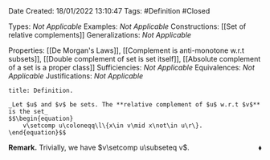 <br />
<br />

Date Created: 18/01/2022 13:10:47
Tags: #Definition #Closed 

Types: _Not Applicable_
Examples: _Not Applicable_ 
Constructions: [[Set of relative complements]]
Generalizations: _Not Applicable_

Properties: [[De Morgan's Laws]], [[Complement is anti-monotone w.r.t subsets]], [[Double complement of set is set itself]], [[Absolute complement of a set is a proper class]]
Sufficiencies: _Not Applicable_
Equivalences: _Not Applicable_
Justifications: _Not Applicable_

``` ad-Definition
title: Definition.

_Let $u$ and $v$ be sets. The **relative complement of $u$ w.r.t $v$** is the set_
$$\begin{equation}
    v\setcomp u\coloneqq\l\{x\in v\mid x\not\in u\r\}.
\end{equation}$$

```

**Remark.** Trivially, we have $v\setcomp u\subseteq v$.<span style="float:right;">$\blacklozenge$</span>
